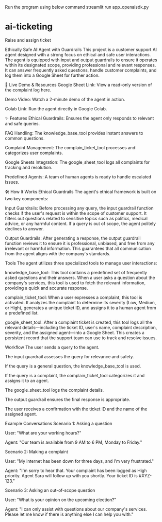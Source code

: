 Run the program using below command
streamlit run app_openaisdk.py

# ai-ticketing
Raise and assign ticket

Ethically Safe AI Agent with Guardrails
This project is a customer support AI agent designed with a strong focus on ethical and safe user interactions. The agent is equipped with input and output guardrails to ensure it operates within its designated scope, providing professional and relevant responses. It can answer frequently asked questions, handle customer complaints, and log them into a Google Sheet for further action.

🚀 Live Demo & Resources
Google Sheet Link: View a read-only version of the complaint log here.

Demo Video: Watch a 2-minute demo of the agent in action.

Colab Link: Run the agent directly in Google Colab.

✨ Features
Ethical Guardrails: Ensures the agent only responds to relevant and safe queries.

FAQ Handling: The knowledge_base_tool provides instant answers to common questions.

Complaint Management: The complain_ticket_tool processes and categorizes user complaints.

Google Sheets Integration: The google_sheet_tool logs all complaints for tracking and resolution.

Predefined Agents: A team of human agents is ready to handle escalated issues.

🛠️ How It Works
Ethical Guardrails
The agent's ethical framework is built on two key components:

Input Guardrails: Before processing any query, the input guardrail function checks if the user's request is within the scope of customer support. It filters out questions related to sensitive topics such as politics, medical advice, or any harmful content. If a query is out of scope, the agent politely declines to answer.

Output Guardrails: After generating a response, the output guardrail function reviews it to ensure it is professional, unbiased, and free from any irrelevant or harmful information. This guarantees that all communication from the agent aligns with the company's standards.

Tools
The agent utilizes three specialized tools to manage user interactions:

knowledge_base_tool: This tool contains a predefined set of frequently asked questions and their answers. When a user asks a question about the company's services, this tool is used to fetch the relevant information, providing a quick and accurate response.

complain_ticket_tool: When a user expresses a complaint, this tool is activated. It analyzes the complaint to determine its severity (Low, Medium, or High), generates a unique ticket ID, and assigns it to a human agent from a predefined list.

google_sheet_tool: After a complaint ticket is created, this tool logs all the relevant details—including the ticket ID, user's name, complaint description, severity, and the assigned agent—into a Google Sheet. This creates a persistent record that the support team can use to track and resolve issues.

Workflow
The user sends a query to the agent.

The input guardrail assesses the query for relevance and safety.

If the query is a general question, the knowledge_base_tool is used.

If the query is a complaint, the complain_ticket_tool categorizes it and assigns it to an agent.

The google_sheet_tool logs the complaint details.

The output guardrail ensures the final response is appropriate.

The user receives a confirmation with the ticket ID and the name of the assigned agent.

Example Conversations
Scenario 1: Asking a question

User: "What are your working hours?"

Agent: "Our team is available from 9 AM to 6 PM, Monday to Friday."

Scenario 2: Making a complaint

User: "My internet has been down for three days, and I'm very frustrated."

Agent: "I'm sorry to hear that. Your complaint has been logged as High priority. Agent Sara will follow up with you shortly. Your ticket ID is #XYZ-123."

Scenario 3: Asking an out-of-scope question

User: "What is your opinion on the upcoming election?"

Agent: "I can only assist with questions about our company's services. Please let me know if there is anything else I can help you with."